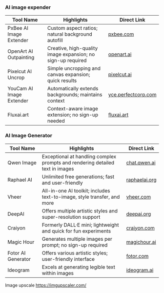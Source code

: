 ### AI image expender
| Tool Name                | Highlights                                                  | Direct Link                                                                                 |
| ------------------------ | ----------------------------------------------------------- | ------------------------------------------------------------------------------------------- |
| PxBee AI Image Extender  | Custom aspect ratios; natural background autofill           | [pxbee.com](https://www.pxbee.com/ai-image-extender/?utm_source=chatgpt.com)                |
| OpenArt AI Outpainting   | Creative, high-quality image expansion; no sign-up required | [openart.ai](https://openart.ai/features/ai-image-outpainting?utm_source=chatgpt.com)       |
| Pixelcut AI Uncrop       | Simple uncropping and canvas expansion; quick results       | [pixelcut.ai](https://www.pixelcut.ai/uncrop?utm_source=chatgpt.com)                        |
| YouCam AI Image Extender | Automatically extends backgrounds; maintains context        | [yce.perfectcorp.com](https://yce.perfectcorp.com/ai-image-extender?utm_source=chatgpt.com) |
| Fluxai.art               | Context-aware image extension; no sign-up needed            | [fluxai.art](https://fluxai.art/features/ai-image-extender?utm_source=chatgpt.com)          |


### AI Image Generator
| Tool Name          | Highlights                                                                    | Direct Link                                                      |
| ------------------ | ----------------------------------------------------------------------------- | ---------------------------------------------------------------- |
| Qwen Image         | Exceptional at handling complex prompts and rendering detailed text in images | [chat.qwen.ai](https://chat.qwen.ai/)                            |
| Raphael AI         | Unlimited free generations; fast and user-friendly                            | [raphaelai.org](https://raphaelai.org/)                          |
| Vheer              | All-in-one AI toolkit; includes text-to-image, style transfer, and more       | [vheer.com](https://vheer.com/)                                  |
| DeepAI             | Offers multiple artistic styles and super-resolution support                  | [deepai.org](https://deepai.org/machine-learning-model/text2img) |
| Craiyon            | Formerly DALL·E mini; lightweight and quick for fun experiments               | [craiyon.com](https://www.craiyon.com/en)                        |
| Magic Hour         | Generates multiple images per prompt; no sign-up required                     | [magichour.ai](https://magichour.ai/products/ai-image-generator) |
| Fotor AI Generator | Offers various artistic styles; user-friendly interface                       | [fotor.com](https://www.fotor.com/features/ai-image-generator/)  |
| Ideogram           | Excels at generating legible text within images                               | [ideogram.ai](https://ideogram.ai/)                              |

Image upscale
https://imgupscaler.com/